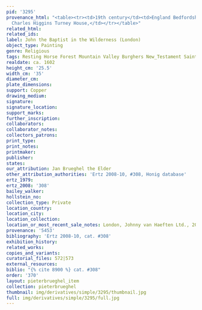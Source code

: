 ```yaml
---
pid: '3295'
provenance_html: "<table><tr><td>19th century</td><td>England Bedfordshire</td><td>Thomas
  Charles Higgins Turney House,</td></tr></table>"
related_html: 
related_ids: 
label: John the Baptist in the Wilderness (London)
object_type: Painting
genre: Religious
tags: Resting Horse Forest Mountain Valley Burghers New_Testament Saint
realdate: ca. 1602
height_cm: '25.5'
width_cm: '35'
diameter_cm: 
plate_dimensions: 
support: Copper
drawing_medium: 
signature: 
signature_location: 
support_marks: 
further_inscription: 
collaborators: 
collaborator_notes: 
collectors_patrons: 
print_type: 
print_notes: 
printmaker: 
publisher: 
states: 
our_attribution: Jan Brueghel the Elder
other_attribution_authorities: 'Ertz 2008-10, #308, Honig database'
ertz_1979: 
ertz_2008: '308'
bailey_walker: 
hollstein_no: 
collection_type: Private
location_country: 
location_city: 
location_collection: 
location_or_most_recent_sale_notes: London, Johnny van Haeften Ltd., 2005
provenance: '5453'
bibliography: 'Ertz 2008-10, cat. #308'
exhibition_history: 
related_works: 
copies_and_variants: 
curatorial_files: 572|573
external_resources: 
biblio: "{% cite 8900 %} cat. #308"
order: '370'
layout: pieterbrueghel_item
collection: pieterbrueghel
thumbnail: img/derivatives/simple/3295/thumbnail.jpg
full: img/derivatives/simple/3295/full.jpg
---
```

